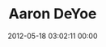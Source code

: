 ---
title: "Aaron DeYoe"
date: 2012-05-18 03:02:11 00:00
permalink: /aarondeyoe
twitter: "aarondeyoe"
likes: [100,145,75,147,564,583,171,531,116,754,1104,1108,1130,1132,1133,1147,125,115]
id: 178
gravatar: "http://www.gravatar.com/avatar/c1568973e13782131d15100ae380baa1"
---